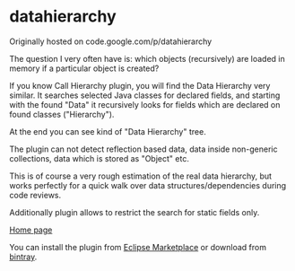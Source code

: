 # datahierarchy
Originally hosted on code.google.com/p/datahierarchy

The question I very often have is: which objects (recursively) are loaded in memory if a particular object is created?

If you know Call Hierarchy plugin, you will find the Data Hierarchy very similar. It searches selected Java classes for declared fields, and starting with the found "Data" it recursively looks for fields which are declared on found classes ("Hierarchy").

At the end you can see kind of "Data Hierarchy" tree.

The plugin can not detect reflection based data, data inside non-generic collections, data which is stored as "Object" etc.

This is of course a very rough estimation of the real data hierarchy, but works perfectly for a quick walk over data structures/dependencies during code reviews.

Additionally plugin allows to restrict the search for static fields only.

[Home page](http://andrei.gmxhome.de/datahierarchy/index.html)

You can install the plugin from [Eclipse Marketplace](https://marketplace.eclipse.org/content/data-hierarchy) or download from [bintray](https://bintray.com/iloveeclipse/plugins/DataHierarchy/view/files).
